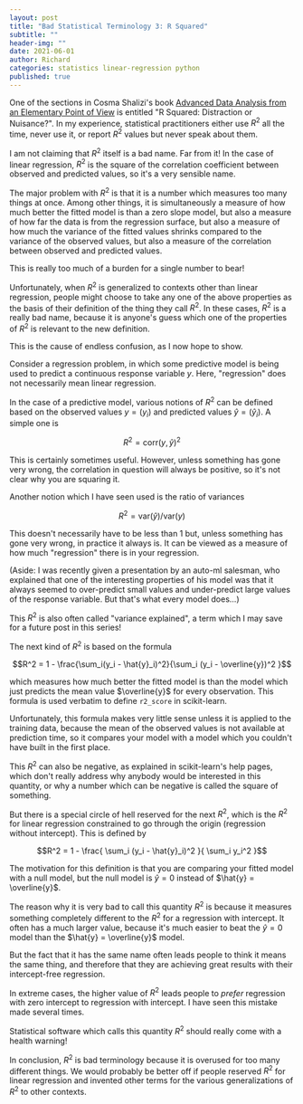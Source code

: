 ```yaml
---
layout: post
title: "Bad Statistical Terminology 3: R Squared"
subtitle: ""
header-img: ""
date: 2021-06-01
author: Richard
categories: statistics linear-regression python
published: true
---
```

One of the sections in Cosma Shalizi's book [Advanced Data Analysis from an Elementary Point of View](https://www.stat.cmu.edu/~cshalizi/ADAfaEPoV/) is entitled "R Squared: Distraction or Nuisance?". In my experience, statistical practitioners either use $R^2$ all the time, never use it, or report $R^2$ values but never speak about them.

I am not claiming that $R^2$ itself is a bad name. Far from it! In the case of linear regression, $R^2$ is the square of the correlation coefficient between observed and predicted values, so it's a very sensible name.

The major problem with $R^2$ is that it is a number which measures too many things at once. Among other things, it is simultaneously a measure of how much better the fitted model is than a zero slope model, but also a measure of how far the data is from the regression surface, but also a measure of how much the variance of the fitted values shrinks compared to the variance of the observed values, but also a measure of the correlation between observed and predicted values.

This is really too much of a burden for a single number to bear!

Unfortunately, when $R^2$ is generalized to contexts other than linear regression, people might choose to take any one of the above properties as the basis of their definition of the thing they call $R^2$. In these cases, $R^2$ is a really bad name, because it is anyone's guess which one of the properties of $R^2$ is relevant to the new definition.

This is the cause of endless confusion, as I now hope to show.

Consider a regression problem, in which some predictive model is being used to predict a continuous response variable $y$. Here, "regression" does not necessarily mean linear regression.

In the case of a predictive model, various notions of $R^2$ can be defined based on the observed values $y=(y_i)$ and predicted values $\hat{y} = (\hat{y}_i)$. A simple one is

$$R^2 = \mathrm{corr}(y, \hat{y})^2$$

This is certainly sometimes useful. However, unless something has gone very wrong, the correlation in question will always be positive, so it's not clear why you are squaring it.

Another notion which I have seen used is the ratio of variances

$$R^2 = \mathrm{var}(\hat{y})/\mathrm{var}(y)$$

This doesn't necessarily have to be less than $1$ but, unless something has gone very wrong, in practice it always is. It can be viewed as a measure of how much "regression" there is in your regression.

(Aside: I was recently given a presentation by an auto-ml salesman, who explained that one of the interesting properties of his model was that it always seemed to over-predict small values and under-predict large values of the response variable. But that's what every model does...)

This $R^2$ is also often called "variance explained", a term which I may save for a future post in this series!

The next kind of $R^2$ is based on the formula

$$R^2 = 1 - \frac{\sum_i(y_i - \hat{y}_i)^2}{\sum_i (y_i - \overline{y})^2 }$$

which measures how much better the fitted model is than the model which just predicts the mean value $\overline{y}$ for every observation. This formula is used verbatim to define `r2_score` in scikit-learn.

Unfortunately, this formula makes very little sense unless it is applied to the training data, because the mean of the observed values is not available at prediction time, so it compares your model with a model which you couldn't have built in the first place.

This $R^2$ can also be negative, as explained in scikit-learn's help pages, which don't really address why anybody would be interested in this quantity, or why a number which can be negative is called the square of something.

But there is a special circle of hell reserved for the next $R^2$, which is the $R^2$ for linear regression constrained to go through the origin (regression without intercept). This is defined by

$$R^2 = 1 - \frac{ \sum_i (y_i - \hat{y}_i)^2 }{ \sum_i y_i^2 }$$

The motivation for this definition is that you are comparing your fitted model with a null model, but the null model is $\hat{y} = 0$ instead of $\hat{y} = \overline{y}$.

The reason why it is very bad to call this quantity $R^2$ is because it measures something completely different to the $R^2$ for a regression with intercept. It often has a much larger value, because it's much easier to beat the $\hat{y} = 0$ model than the $\hat{y} = \overline{y}$ model.

But the fact that it has the same name often leads people to think it means the same thing, and therefore that they are achieving great results with their intercept-free regression.

In extreme cases, the higher value of $R^2$ leads people to *prefer* regression with zero intercept to regression with intercept. I have seen this mistake made several times.

Statistical software which calls this quantity $R^2$ should really come with a health warning!

In conclusion, $R^2$ is bad terminology because it is overused for too many different things. We would probably be better off if people reserved $R^2$ for linear regression and invented other terms for the various generalizations of $R^2$ to other contexts.
